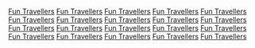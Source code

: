 <a href="https://www.google.com/url?q=http%3A%2F%2Fwww.funtravellers.com/">Fun Travellers</a>
<a href="https://www.youtube.com/redirect?q=https%3A%2F%2Ffuntravellers.com">Fun Travellers</a>
<a href="https://maps.google.com/url?q=http%3A%2F%2Fwww.funtravellers.com/">Fun Travellers</a>
<a href="https://cse.google.de/url?sa=t&url=http%3A%2F%2Fwww.funtravellers.com">Fun Travellers</a>
<a href="https://images.google.com.br/url?sa=t&url=http%3A%2F%2Ffuntravellers.com">Fun Travellers</a>
<a href="https://toolbarqueries.google.es/url?rct=j&url=http%3A%2F%2Fwww.funtravellers.com/&ved=7h4TWTUgt0JgsbpUwOOQn1D24BSNdY&usg=pWakg2KkhNhbBtREmM47qpKfVgMcXu">Fun Travellers</a>
<a href="https://maps.google.co.jp/url?sa=t&url=http%3A%2F%2Ffuntravellers.com">Fun Travellers</a>
<a href="https://cse.google.ru/url?sa=t&url=https%3A%2F%2Ffuntravellers.com">Fun Travellers</a>
<a href="https://toolbarqueries.google.fr/url?sa=t&source=web&rct=j&url=http%3A%2F%2Fwww.funtravellers.com&ved=5gjyF1ccJLZiXLBeypcUowFCzSa6hz&usg=3yqlbAMI8rcFY3SuBE8XZXB4aIKP7W">Fun Travellers</a>
<a href="https://maps.google.pl/url?sa=t&url=http%3A%2F%2Ffuntravellers.com">Fun Travellers</a>
<a href="https://ipv4.google.com/url?q=http%3A%2F%2Fwww.funtravellers.com/">Fun Travellers</a>
<a href="https://clients1.google.it/url?q=http%3A%2F%2Fwww.funtravellers.com/">Fun Travellers</a>
<a href="https://clients1.google.co.uk/url?q=http%3A%2F%2Ffuntravellers.com/">Fun Travellers</a>
<a href="https://cse.google.com.tw/url?sa=t&url=http%3A%2F%2Ffuntravellers.com">Fun Travellers</a>
<a href="https://www.bing.com/news/apiclick.aspx?ref=FexRss&aid=&tid=9BB77FDA801248A5AD23FDBDD5922800&url=http%3A%2F%2Fwww.funtravellers.com">Fun Travellers</a>
<a href="https://images.google.cz/url?sa=t&url=http%3A%2F%2Ffuntravellers.com">Fun Travellers</a>
<a href="https://cse.google.co.id/url?sa=t&url=http%3A%2F%2Ffuntravellers.com">Fun Travellers</a>
<a href="https://clients1.google.nl/url?q=http%3A%2F%2Fwww.funtravellers.com/">Fun Travellers</a>
<a href="https://maps.google.com.mx/url?sa=t&url=http%3A%2F%2Ffuntravellers.com">Fun Travellers</a>
<a href="https://maps.google.co.in/url?sa=t&url=http%3A%2F%2Ffuntravellers.com">Fun Travellers</a>
